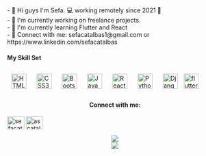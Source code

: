 ##
<br>
- 👋 Hi guys I'm Sefa. 💻 working remotely since 2021 🚀
<br>
- 🔭 I'm currently working on freelance projects.
<br>
- 🔄 I'm currently learning Flutter and React
<br>
- 📧 Connect with me:
sefacatalbas1@gmail.com or https://www.linkedin.com/sefacatalbas


<div>
<h4 align="cemter">My Skill Set</h4>
<a href="https://en.wikipedia.org/wiki/HTML5" target="_blank"><img style="margin: 10px" src="https://profilinator.rishav.dev/skills-assets/html5-original-wordmark.svg" alt="HTML5" height="35" /></a>
<a href="https://www.w3schools.com/css/" target="_blank"><img style="margin: 10px" src="https://profilinator.rishav.dev/skills-assets/css3-original-wordmark.svg" alt="CSS3" height="35" /></a>
<a href="https://getbootstrap.com/docs/3.4/javascript/" target="_blank"><img style="margin: 10px" src="https://profilinator.rishav.dev/skills-assets/bootstrap-plain.svg" alt="Bootstrap" height="35" /></a>
<a href="https://www.javascript.com/" target="_blank"><img style="margin: 10px" src="https://profilinator.rishav.dev/skills-assets/javascript-original.svg" alt="JavaScript" height="35" /></a> 
<a href="https://reactjs.org/" target="_blank"><img style="margin: 10px" src="https://profilinator.rishav.dev/skills-assets/react-original-wordmark.svg" alt="React" height="35" /></a>
<a href="https://www.python.org/" target="_blank"><img style="margin: 10px" src="https://profilinator.rishav.dev/skills-assets/python-original.svg" alt="Python" height="35" /></a>
<a href="https://www.djangoproject.com/" target="_blank"><img style="margin: 10px" src="https://profilinator.rishav.dev/skills-assets/django-original.svg" alt="Django" height="35" /></a>
<a href="https://flutter.dev" target="_blank" rel="noreferrer"> <img src="https://www.vectorlogo.zone/logos/flutterio/flutterio-icon.svg" alt="flutter" height="35"/></a>
</div>

<h4 align="center">Connect with me:</h4>
<p align="left">
<a href="https://linkedin.com/in/sefacatalbas" target="blank"><img align="center" src="https://raw.githubusercontent.com/rahuldkjain/github-profile-readme-generator/master/src/images/icons/Social/linked-in-alt.svg" alt="sefacatalbas" height="30" width="40" /></a>
<a href="https://instagram.com/ascatalbas" target="blank"><img align="center" src="https://raw.githubusercontent.com/rahuldkjain/github-profile-readme-generator/master/src/images/icons/Social/instagram.svg" alt="ascatalbas" height="30" width="40" /></a>
<a href="https://github.com/https://github.com/sefacatalbas" target="_blank">
<a href="https://gmail.com/sefacatalbas1@gmail.com" target="_blank">
</p>
      
<div align="center"><img src="https://github-readme-stats.vercel.app/api/top-langs/?username=sefacatalbas&hide_border=true&layout=compact" align="center" /></div>  
<div align="center">
<img src="https://komarev.com/ghpvc/?username=sefacatalbas&&style=flat-square" align="center" />
</div>  
  

